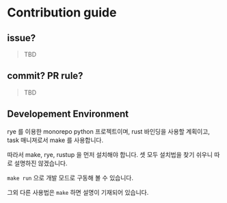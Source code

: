 # Contribution guide

## issue?
> TBD

## commit? PR rule?
> TBD

## Developement Environment

rye 를 이용한 monorepo python 프로젝트이며, rust 바인딩을 사용할 계획이고, task 매니져로서 make 를 사용합니다.

따라서 make, rye, rustup 을 먼저 설치해야 합니다. 셋 모두 설치법을 찾기 쉬우니 따로 설명하진 않겠습니다.

`make run` 으로 개발 모드로 구동해 볼 수 있습니다. 

그외 다른 사용법은 `make` 하면 설명이 기재되어 있습니다.